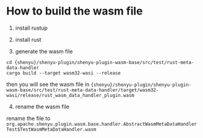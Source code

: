 # How to build the wasm file

1. install rustup

2. install rust

3. generate the wasm file

```shell
cd {shenyu}/shenyu-plugin/shenyu-plugin-wasm-base/src/test/rust-meta-data-handler
cargo build --target wasm32-wasi --release
```

then you will see the wasm file
in `{shenyu}/shenyu-plugin/shenyu-plugin-wasm-base/src/test/rust-meta-data-handler/target/wasm32-wasi/release/rust_wasm_data_handler_plugin.wasm`

4. rename the wasm file

rename the file to `org.apache.shenyu.plugin.wasm.base.handler.AbstractWasmMetaDataHandlerTest$TestWasmMetaDataHandler.wasm`